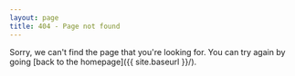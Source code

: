 ```yaml
---
layout: page
title: 404 - Page not found
---
```


Sorry, we can't find the page that you're looking for. You can try again by going [back to the homepage]({{ site.baseurl }}/).

